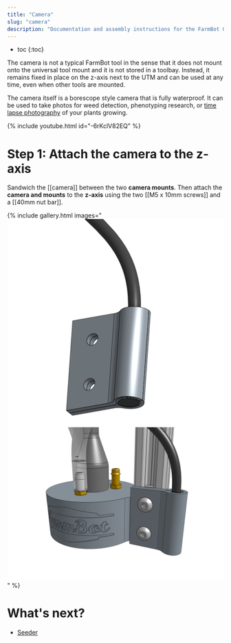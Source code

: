 ```yaml
---
title: "Camera"
slug: "camera"
description: "Documentation and assembly instructions for the FarmBot Genesis camera"
---
```


* toc
{:toc}

The camera is not a typical FarmBot tool in the sense that it does not mount onto the universal tool mount and it is not stored in a toolbay. Instead, it remains fixed in place on the z-axis next to the UTM and can be used at any time, even when other tools are mounted.

The camera itself is a borescope style camera that is fully waterproof. It can be used to take photos for weed detection, phenotyping research, or [time lapse photography](../../extras/mods/take-time-lapse-plant-photography.md) of your plants growing.

{% include youtube.html id="-6rKclV82EQ" %}

# Step 1: Attach the camera to the z-axis

Sandwich the [[camera]] between the two **camera mounts**. Then attach the **camera and mounts** to the **z-axis** using the two [[M5 x 10mm screws]] and a [[40mm nut bar]].

{% include gallery.html images="
![camera between camera mounts](_images/camera_between_camera_mounts.png)
![camera mounted to z-axis](_images/camera_mounted_to_z-axis.png)
" %}


# What's next?

 * [Seeder](seeder.md)
